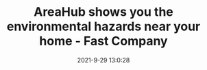 ---
"title": "AreaHub shows you the environmental hazards near your home - Fast Company"
"date": "2021-9-29 13:0:28"
"feed_name": "GOOGLENEWSINDUSTRIAL"
"feed_website": "https://news.google.com/search?q=industrial%2Bincident&hl=en-US&gl=US&ceid=US:en"
"feed_rss": "https://news.google.com/rss/search?q=industrial%2Bincident&hl=en-US&gl=US&ceid=US:en"
"link": "https://www.fastcompany.com/90681175/are-there-environmental-hazards-threatening-your-home-this-website-will-show-you"
"source": "{'href': 'https://www.fastcompany.com', 'title': 'Fast Company'}"
"file": "_posts/2021-1-1-71092db1f332870c8e345eaf0863ad17167ab5b0.md"
"accident": "1"
"drilling": "0"
"dead": "0"
"injured": "0"
"arrested": "0"
"where": "unknown site"
"causes": "unknown"
"place": "unknown place"
---